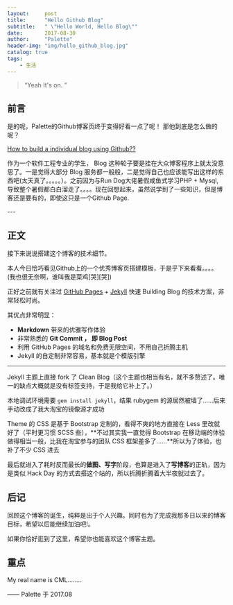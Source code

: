 ```yaml
---
layout:     post
title:      "Hello Github Blog"
subtitle:   " \"Hello World, Hello Blog\""
date:       2017-08-30
author:     "Palette"
header-img: "img/hello_github_blog.jpg"
catalog: true
tags:
    - 生活
---
```


> “Yeah It's on. ”


## 前言

是的呢，Palette的Github博客页终于变得好看一点了呢！
那他到底是怎么做的呢？

[How to build a individual blog using Github??](#build) 



作为一个软件工程专业的学生， Blog 这种轮子要是挂在大众博客程序上就太没意思了。一是觉得大部分 Blog 服务都一般般，二是觉得自己也应该能写出这样的东西吧(太天真了。。。。。）。之前因为与Run Dog大佬暑假咸鱼式学习PHP + Mysql, 导致整个暑假都白白溜走了。。。。现在回想起来，虽然说学到了一些知识，但是博客还是要有的，即使这只是一个Github Page.



<p id = "build"></p>
---

## 正文

接下来说说搭建这个博客的技术细节。  

本人今日恰巧看见Github上的一个优秀博客页搭建模板，于是乎下来看看。。。。
(我也很无奈啊，谁叫我是菜鸡[哭][哭])

正好之前就有关注过 [GitHub Pages](https://pages.github.com/) + [Jekyll](http://jekyllrb.com/) 快速 Building Blog 的技术方案，非常轻松时尚。

其优点非常明显：

* **Markdown** 带来的优雅写作体验
* 非常熟悉的 **Git Commit  ， 即 Blog Post**
* 利用 GitHub Pages 的域名和免费无限空间，不用自己折腾主机
* Jekyll 的自定制非常容易，基本就是个模版引擎


---

Jekyll 主题上直接 fork 了 Clean Blog（这个主题也相当有名，就不多赘述了。唯一的缺点大概就是没有标签支持，于是我给它补上了。）

本地调试环境需要 `gem install jekyll`，结果 rubygem 的源居然被墙了……后来手动改成了我大淘宝的镜像源才成功

Theme 的 CSS 是基于 Bootstrap 定制的，看得不爽的地方直接在 Less 里改就好了（平时更习惯 SCSS 些），**不过其实我一直觉得 Bootstrap 在移动端的体验做得相当一般，比我在淘宝参与的团队 CSS 框架差多了……**所以为了体验，也补了不少 CSS 进去

最后就进入了耗时反而最长的**做图、写字**阶段，也算是进入了**写博客**的正轨，因为是类似 Hack Day 的方式去搭这个站的，所以折腾折腾着大半夜就过去了。

## 后记

回顾这个博客的诞生，纯粹是出于个人兴趣。同时也为了完成我那多日以来的博客目标，希望以后能继续加油吧!。

如果你恰好逛到了这里，希望你也能喜欢这个博客主题。

## 重点

My real name is CML........

—— Palette 于 2017.08



